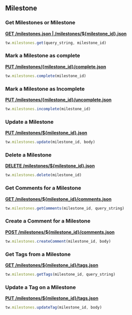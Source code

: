 ## Milestone

### Get Milestones or Milestone

[**GET /milestones.json | /milestones/${milestone_id}.json**](https://developer.teamwork.com/projects/milestones/list-all-milestones)

```js
tw.milestones.get(query_string, milestone_id)
```

### Mark a Milestone as complete

[**PUT /milestones/{milestone_id}/complete.json**](https://developer.teamwork.com/projects/milestones/complete-a-milestone)

```js
tw.milestones.complete(milestone_id)
```

### Mark a Milestone as Incomplete

[**PUT /milestones/{milestone_id}/uncomplete.json**](https://developer.teamwork.com/projects/milestones/un-complete-a-milestone)

```js
tw.milestones.incomplete(milestone_id)
```

### Update a Milestone

[**PUT /milestones/${milestone_id}.json**](https://developer.teamwork.com/projects/milestones/update-a-single-milestone)

```js
tw.milestones.update(milestone_id, body)
```

### Delete a Milestone

[**DELETE /milestones/${milestone_id}.json**](https://developer.teamwork.com/projects/milestones/delete-a-milestone)

```js
tw.milestones.delete(milestone_id)
```

### Get Comments for a Milestone

[**GET /milestones/${milestone_id}/comments.json**](https://developer.teamwork.com/projects/comments/retrieving-comments-across-all-types)

```js
tw.milestones.getComments(milestone_id, query_string)
```

### Create a Comment for a Milestone

[**POST /milestones/${milestone_id}/comments.json**](https://developer.teamwork.com/projects/comments/creating-a-comment)

```js
tw.milestones.createComment(milestone_id, body)
```

### Get Tags from a Milestone

[**GET /milestones/${milestone_id}/tags.json**](https://developer.teamwork.com/projects/tags/list-all-tags-for-a-resource)

```js
tw.milestones.getTags(milestone_id, query_string)
```

### Update a Tag on a Milestone

[**PUT /milestones/${milestone_id}/tags.json**](https://developer.teamwork.com/projects/tags/update-tags-on-a-resource)

```js
tw.milestones.updateTag(milestone_id, body)
```
